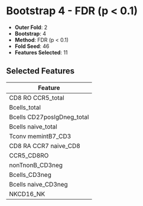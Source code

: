 # Bootstrap 4 - FDR (p < 0.1)

- **Outer Fold**: 2
- **Bootstrap**: 4
- **Method**: FDR (p < 0.1)
- **Fold Seed**: 46
- **Features Selected**: 11

## Selected Features

| Feature |
|---------|
| CD8 RO CCR5_total |
| Bcells_total |
| Bcells CD27posIgDneg_total |
| Bcells naive_total |
| Tconv memintB7_CD3 |
| CD8 RA CCR7 naive_CD8 |
| CCR5_CD8RO |
| nonTnonB_CD3neg |
| Bcells_CD3neg |
| Bcells naive_CD3neg |
| NKCD16_NK |

